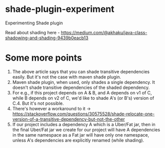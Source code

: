 # shade-plugin-experiment
Experimenting Shade plugin

Read about shading here - https://medium.com/@akhaku/java-class-shadowing-and-shading-9439b0eacb13

# Some more points
1. The above article says that you can shade transitive dependencies easily. But it's not the case with maven shade plugin.
2. Maven shade plugin, when used, only shades a single dependency. It doesn't shade transitive dependencies of the shaded dependency.
3. For e.g., if this project depends on A & B, and A depends on v1 of C, while B depends on v2 of C, we'd like to shade A's (or B's) version of C.4. But it's not possible. 
4. There's however a workaround to it -> https://stackoverflow.com/questions/30575528/shade-relocate-one-version-of-a-transitive-dependency-but-not-the-other
5. If our project includes a dependency A which is a Uber/Fat jar, then in the final Uber/Fat jar we create for our project will have A dependencies in the same namespace as a Fat jar will have only one namespace, unless A's dependencies are explicitly renamed (while shading).
